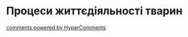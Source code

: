 <div id="hypercomments_widget" class="js-hypercomments-widget invisible"></div>

# Процеси життєдіяльності тварин


<div class="js-hypercomments-container">
<a href="http://hypercomments.com" class="hc-link" title="comments widget">comments powered by HyperComments</a>
</div>